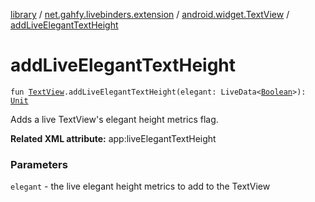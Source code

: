 [library](../../index.md) / [net.gahfy.livebinders.extension](../index.md) / [android.widget.TextView](index.md) / [addLiveElegantTextHeight](./add-live-elegant-text-height.md)

# addLiveElegantTextHeight

`fun `[`TextView`](https://developer.android.com/reference/android/widget/TextView.html)`.addLiveElegantTextHeight(elegant: LiveData<`[`Boolean`](https://kotlinlang.org/api/latest/jvm/stdlib/kotlin/-boolean/index.html)`>): `[`Unit`](https://kotlinlang.org/api/latest/jvm/stdlib/kotlin/-unit/index.html)

Adds a live TextView's elegant height metrics flag.

**Related XML attribute:** app:liveElegantTextHeight

### Parameters

`elegant` - the live elegant height metrics to add to the TextView